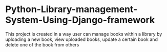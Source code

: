 # Python-Library-management-System-Using-Django-framework
This project is created in a way user can manage books within a library by uploading a new book, view uploaded books, update a certain book and delete one of the book from others
